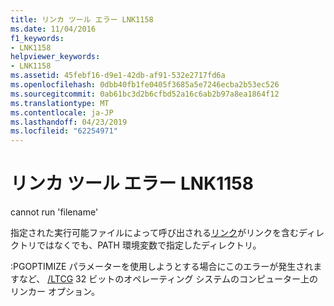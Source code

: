 ```yaml
---
title: リンカ ツール エラー LNK1158
ms.date: 11/04/2016
f1_keywords:
- LNK1158
helpviewer_keywords:
- LNK1158
ms.assetid: 45febf16-d9e1-42db-af91-532e2717fd6a
ms.openlocfilehash: 0dbb40fb1fe0405f3685a5e7246ecba2b53ec526
ms.sourcegitcommit: 0ab61bc3d2b6cfbd52a16c6ab2b97a8ea1864f12
ms.translationtype: MT
ms.contentlocale: ja-JP
ms.lasthandoff: 04/23/2019
ms.locfileid: "62254971"
---
```

# <a name="linker-tools-error-lnk1158"></a>リンカ ツール エラー LNK1158

cannot run 'filename'

指定された実行可能ファイルによって呼び出される[リンク](../../build/reference/linking.md)がリンクを含むディレクトリではなくでも、PATH 環境変数で指定したディレクトリ。

:PGOPTIMIZE パラメーターを使用しようとする場合にこのエラーが発生されますなど、 [/LTCG](../../build/reference/ltcg-link-time-code-generation.md) 32 ビットのオペレーティング システムのコンピューター上のリンカー オプション。